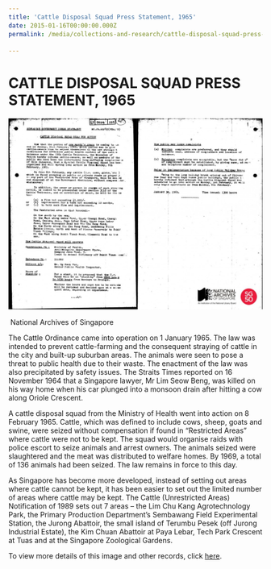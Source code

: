 ```yaml
---
title: 'Cattle Disposal Squad Press Statement, 1965'
date: 2015-01-16T00:00:00.000Z
permalink: /media/collections-and-research/cattle-disposal-squad-press-stmt

---
```



<iframe id="pxcelframe" src="//t.sharethis.com/a/t_.htm?ver=0.345.16984&amp;cid=c010#rnd=1577951554338&amp;cid=c010&amp;dmn=www.nas.gov.sg&amp;tt=t.dhj&amp;dhjLcy=24&amp;lbl=pxcel&amp;flbl=pxcel&amp;ll=d&amp;ver=0.345.16984&amp;ell=d&amp;cck=__stid&amp;pn=%2Fblogs%2Farchivistpick%2Fcattle-disposal-squad-press-statement-1965%2F&amp;qs=na&amp;rdn=www.nas.gov.sg&amp;rpn=%2Fblogs%2Farchivistpick%2F2015%2F01%2F&amp;rqs=na&amp;cc=SG&amp;cont=AS&amp;ipaddr=" style="display: none;"></iframe>

# CATTLE DISPOSAL SQUAD PRESS STATEMENT, 1965

![National Archives of Singapore](../../../images/blogs/2015-01-16-L-1024x769.jpg)

​																National Archives of Singapore

The Cattle Ordinance came into operation on 1 January 1965. The law was intended to prevent cattle-farming and the consequent straying of cattle in the city and built-up suburban areas. The animals were seen to pose a threat to public health due to their waste.  The enactment of the law was also precipitated by safety issues.  The Straits Times reported on 16 November 1964 that a Singapore lawyer, Mr Lim Seow Beng, was killed on his way home when his car plunged into a monsoon drain after hitting a cow along Oriole Crescent.

A cattle disposal squad from the Ministry of Health went into action on 8 February 1965. Cattle, which was defined to include cows, sheep, goats and swine, were seized without compensation if found in “Restricted Areas” where cattle were not to be kept. The squad would organise raids with police escort to seize animals and arrest owners. The animals seized were slaughtered and the meat was distributed to welfare homes. By 1969, a total of 136 animals had been seized. The law remains in force to this day.

As Singapore has become more developed, instead of setting out areas where cattle cannot be kept, it has been easier to set out the limited number of areas where cattle may be kept. The Cattle (Unrestricted Areas) Notification of 1989 sets out 7 areas – the Lim Chu Kang Agrotechnology Park, the Primary Production Department’s Sembawang Field Experimental Station, the Jurong Abattoir, the small island of Terumbu Pesek (off Jurong Industrial Estate), the Kim Chuan Abattoir at Paya Lebar, Tech Park Crescent at Tuas and at the Singapore Zoological Gardens.

To view more details of this image and other records, click [here](http://www.nas.gov.sg/archivesonline/speeches/record-details/7c621190-115d-11e3-83d5-0050568939ad).